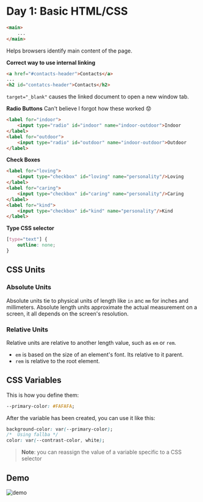 # Day 1: Basic HTML/CSS 

```html
<main>
    ...
</main>
```
Helps browsers identify main content of the page.

**Correct way to use internal linking**
```html
<a href="#contacts-header">Contacts</a>
...
<h2 id="contatcs-header">Contacts</h2>
```

`target="_blank"` causes the linked document to open a new window tab.

**Radio Buttons**
Can't believe I forgot how these worked :worried:
```html
<label for="indoor">
    <input type="radio" id="indoor" name="indoor-outdoor">Indoor
</label>
<label for="outdoor">
    <input type="radio" id="outdoor" name="indoor-outdoor">Outdoor
</label>
```

**Check Boxes**
```html
<label for="loving">
    <input type="checkbox" id="loving" name="personality"/>Loving
</label>
<label for="caring">
    <input type="checkbox" id="caring" name="personality"/>Caring
</label>
<label for="kind">
    <input type="checkbox" id="kind" name="personality"/>Kind
</label>
```

**Type CSS selector**
```css
[type="text"] {
    outline: none;
}
```

## CSS Units

### Absolute Units

Absolute units tie to physical units of length like `in` anc `mm` for inches and millimeters. Absolute length units approximate the actual measurement on a screen, it all depends on the screen's resolution.

### Relative Units

Relative units are relative to another length value, such as `em` or `rem`.

* `em` is based on the size of an element's font. Its relative to it parent.
* `rem` is relative to the root element.

## CSS Variables

This is how you define them:
```css
--primary-color: #FAFAFA;
```

After the variable has been created, you can use it like this:
```css
background-color: var(--primary-color);
/*  Using fallba */
color: var(--contrast-color, white);
```
> **Note**: you can reassign the value of a variable specific to a CSS selector


## Demo 
![demo](/day-one-demo.gif)